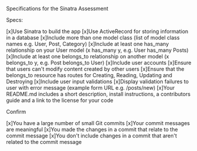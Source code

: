 Specifications for the Sinatra Assessment


Specs:

 [x]Use Sinatra to build the app
 [x]Use ActiveRecord for storing information in a database
 [x]Include more than one model class (list of model class names e.g. User, Post, Category)
 [x]Include at least one has_many relationship on your User model (x has_many y, e.g. User has_many 			Posts)
 [x]Include at least one belongs_to relationship on another model (x belongs_to y, e.g. Post 						belongs_to User)
 [x]Include user accounts
 [x]Ensure that users can't modify content created by other users
 [x]Ensure that the belongs_to resource has routes for Creating, Reading, Updating and Destroying
 [x]Include user input validations
 [x]Display validation failures to user with error message (example form URL e.g. /posts/new)
 [x]Your README.md includes a short description, install instructions, a contributors guide and a link to the license for your code


Confirm

 [x]You have a large number of small Git commits
 [x]Your commit messages are meaningful
 [x]You made the changes in a commit that relate to the commit message
 [x]You don't include changes in a commit that aren't related to the commit message